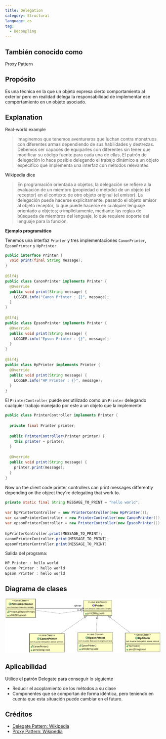```yaml
---
title: Delegation
category: Structural
language: es
tag:
  - Decoupling
---
```


## También conocido como

Proxy Pattern

## Propósito

Es una técnica en la que un objeto expresa cierto comportamiento al exterior pero en realidad delega la responsabilidad
de implementar ese comportamiento en un objeto asociado.

## Explanation

Real-world example

> Imaginemos que tenemos aventureros que luchan contra monstruos con diferentes armas dependiendo de sus habilidades y
> destrezas. Debemos ser capaces de equiparles con diferentes sin tener que modificar su código fuente para cada una de
> ellas. El patrón de delegación lo hace posible delegando el trabajo dinámico a un objeto específico que implementa una
> interfaz con métodos relevantes.

Wikipedia dice

> En programación orientada a objetos, la delegación se refiere a la evaluación de un miembro (propiedad o método) de un
> objeto (el receptor) en el contexto de otro objeto original (el emisor). La delegación puede hacerse explícitamente,
> pasando el objeto emisor al objeto receptor, lo que puede hacerse en cualquier lenguaje orientado a objetos; o
> implícitamente, mediante las reglas de búsqueda de miembros del lenguaje, lo que requiere soporte del lenguaje para la
> función.

**Ejemplo programático**

Tenemos una interfaz `Printer` y tres implementaciones `CanonPrinter`, `EpsonPrinter` y `HpPrinter`.

```java
public interface Printer {
  void print(final String message);
}

@Slf4j
public class CanonPrinter implements Printer {
  @Override
  public void print(String message) {
    LOGGER.info("Canon Printer : {}", message);
  }
}

@Slf4j
public class EpsonPrinter implements Printer {
  @Override
  public void print(String message) {
    LOGGER.info("Epson Printer : {}", message);
  }
}

@Slf4j
public class HpPrinter implements Printer {
  @Override
  public void print(String message) {
    LOGGER.info("HP Printer : {}", message);
  }
}
```

El `PrinterController` puede ser utilizado como un `Printer` delegando cualquier trabajo manejado por este
a un objeto que la implemente.

```java
public class PrinterController implements Printer {
  
  private final Printer printer;
  
  public PrinterController(Printer printer) {
    this.printer = printer;
  }
  
  @Override
  public void print(String message) {
    printer.print(message);
  }
}
```

Now on the client code printer controllers can print messages differently depending on the
object they're delegating that work to.

```java
private static final String MESSAGE_TO_PRINT = "hello world";

var hpPrinterController = new PrinterController(new HpPrinter());
var canonPrinterController = new PrinterController(new CanonPrinter());
var epsonPrinterController = new PrinterController(new EpsonPrinter());

hpPrinterController.print(MESSAGE_TO_PRINT);
canonPrinterController.print(MESSAGE_TO_PRINT);
epsonPrinterController.print(MESSAGE_TO_PRINT)
```

Salida del programa:

```java
HP Printer : hello world
Canon Printer : hello world
Epson Printer : hello world
```

## Diagrama de clases

![alt text](./etc/delegation.png "Delegate")

## Aplicabilidad

Utilice el patrón Delegate para conseguir lo siguiente

* Reducir el acoplamiento de los métodos a su clase
* Componentes que se comportan de forma idéntica, pero teniendo en cuenta que esta situación puede cambiar en el futuro.

## Créditos

* [Delegate Pattern: Wikipedia ](https://en.wikipedia.org/wiki/Delegation_pattern)
* [Proxy Pattern: Wikipedia ](https://en.wikipedia.org/wiki/Proxy_pattern)
